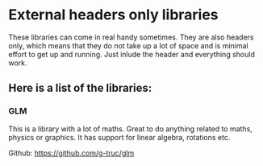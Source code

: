 # External headers only libraries

These libraries can come in real handy sometimes. They are also headers only, which means that they do not take 
up a lot of space and is minimal effort to get up and running. Just inlude the header and everything should work.

## Here is a list of the libraries:

### GLM
This is a library with a lot of maths. Great to do anything related to maths, physics or graphics.
It has support for linear algebra, rotations etc. 

Github: https://github.com/g-truc/glm
